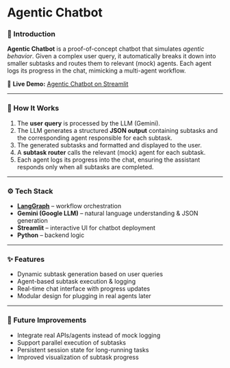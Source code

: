 # Agentic Chatbot  

### 🚀 Introduction  
**Agentic Chatbot** is a proof-of-concept chatbot that simulates *agentic behavior*. Given a complex user query, it automatically breaks it down into smaller subtasks and routes them to relevant (mock) agents. Each agent logs its progress in the chat, mimicking a multi-agent workflow.  

🔗 **Live Demo:** [Agentic Chatbot on Streamlit](https://subtask-mock-agent.streamlit.app)  

---

### 🧩 How It Works  
1. The **user query** is processed by the LLM (Gemini).  
2. The LLM generates a structured **JSON output** containing subtasks and the corresponding agent responsible for each subtask.
3. The generated subtasks and formatted and displayed to the user.  
4. A **subtask router** calls the relevant (mock) agent for each subtask.
5. Each agent logs its progress into the chat, ensuring the assistant responds only when all subtasks are completed.  

---

### ⚙️ Tech Stack  
- **[LangGraph](https://www.langchain.com/langgraph)** – workflow orchestration  
- **Gemini (Google LLM)** – natural language understanding & JSON generation  
- **Streamlit** – interactive UI for chatbot deployment  
- **Python** – backend logic  

---

### ✨ Features  
- Dynamic subtask generation based on user queries  
- Agent-based subtask execution & logging  
- Real-time chat interface with progress updates  
- Modular design for plugging in real agents later  

---

### 📌 Future Improvements  
- Integrate real APIs/agents instead of mock logging  
- Support parallel execution of subtasks  
- Persistent session state for long-running tasks  
- Improved visualization of subtask progress  
